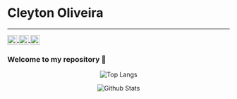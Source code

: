 # Cleyton Oliveira
----

<a href="https://github.com/cleytonoliveira">
  <img align="center" alt="Pavan's Linkdein" width="22px" src="https://cdn.jsdelivr.net/npm/simple-icons@v3/icons/github.svg" />
</a>
<a href="https://linkedin.com/in/cleytonoliveirapro">
  <img align="center" alt="Pavan's Linkdein" width="22px" src="https://cdn.jsdelivr.net/npm/simple-icons@v3/icons/linkedin.svg" />
</a>
<a href="mailto:cleytonoliveirapro@gmail.com">
  <img align="center" alt="Pavan's Facebook" width="22px" src="https://cdn.jsdelivr.net/npm/simple-icons@v3/icons/gmail.svg" />
</a>

### Welcome to my repository 👋

<p align="center">
<img align="center" src="https://github-readme-stats.vercel.app/api/top-langs/?username=cleytonoliveira&layout=compact&theme=dracula" alt="Top Langs">
</p>
<p align="center">
<img align="center" src="https://github-readme-stats.vercel.app/api?username=cleytonoliveira&show_icons=true&hide_border=true&theme=dracula" alt="Github Stats">
</p>

<!--
**cleytonoliveira/cleytonoliveira** is a ✨ _special_ ✨ repository because its `README.md` (this file) appears on your GitHub profile.

Here are some ideas to get you started:

- 🔭 I’m currently working on ...
- 🌱 I’m currently learning ...
- 👯 I’m looking to collaborate on ...
- 🤔 I’m looking for help with ...
- 💬 Ask me about ...
- 📫 How to reach me: ...
- 😄 Pronouns: ...
- ⚡ Fun fact: ...
-->
